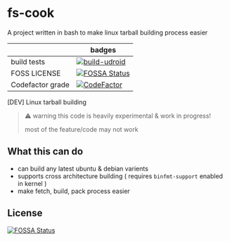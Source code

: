 # fs-cook
A project written in bash to make linux tarball building process easier

|  | badges |
|--|--      |
|build tests | [![build-udroid](https://github.com/RandomCoderOrg/fs-cook/actions/workflows/build-udroid.yml/badge.svg)](https://github.com/RandomCoderOrg/fs-cook/actions/workflows/build-udroid.yml) |
| FOSS LICENSE | [![FOSSA Status](https://app.fossa.com/api/projects/git%2Bgithub.com%2FRandomCoderOrg%2Ffs-cook.svg?type=shield)](https://app.fossa.com/projects/git%2Bgithub.com%2FRandomCoderOrg%2Ffs-cook?ref=badge_shield) |
|Codefactor grade| [![CodeFactor](https://www.codefactor.io/repository/github/randomcoderorg/fs-cook/badge)](https://www.codefactor.io/repository/github/randomcoderorg/fs-cook) |

[DEV] Linux tarball building
> ⚠️ warning this code is heavily experimental & work in progress!
>
> most of the feature/code may not work

## What this can do
- can build any latest ubuntu & debian varients
- supports cross architecture building ( requires `binfmt-support` enabled in kernel )
- make fetch, build, pack process easier

## License
[![FOSSA Status](https://app.fossa.com/api/projects/git%2Bgithub.com%2FRandomCoderOrg%2Ffs-cook.svg?type=large)](https://app.fossa.com/projects/git%2Bgithub.com%2FRandomCoderOrg%2Ffs-cook?ref=badge_large)
